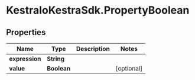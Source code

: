 # KestraIoKestraSdk.PropertyBoolean

## Properties

Name | Type | Description | Notes
------------ | ------------- | ------------- | -------------
**expression** | **String** |  | 
**value** | **Boolean** |  | [optional] 


